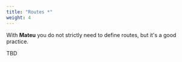 ```yaml
---
title: "Routes *"
weight: 4
---
```


With **Mateu** you do not strictly need to define routes, but it's a good practice.

TBD
